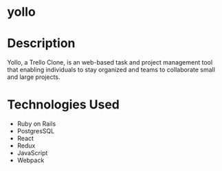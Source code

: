 # yollo

# Description 
Yollo, a Trello Clone, is an web-based task and project management tool that enabling individuals to stay organized and teams to collaborate small and large projects.  

# Technologies Used
* Ruby on Rails 
* PostgresSQL
* React 
* Redux
* JavaScript
* Webpack
